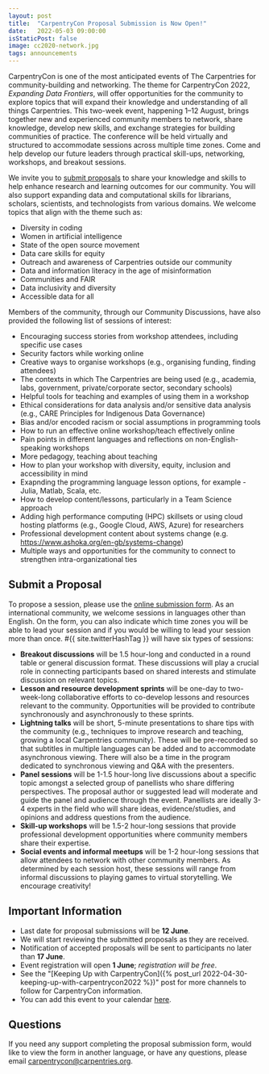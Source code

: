 ```yaml
---
layout: post
title:  "CarpentryCon Proposal Submission is Now Open!"
date:   2022-05-03 09:00:00
isStaticPost: false
image: cc2020-network.jpg
tags: announcements
---
```


CarpentryCon is one of the most anticipated events of The Carpentries for community-building and networking. The theme for CarpentryCon 2022, _Expanding Data Frontiers_, will offer opportunities for the community to explore topics that will expand their knowledge and understanding of all things Carpentries. This two-week event, happening 1&ndash;12 August, brings together new and experienced community members to network, share knowledge, develop new skills, and exchange strategies for building communities of practice. The conference will be held virtually and structured to accommodate sessions across multiple time zones. Come and help develop our future leaders through practical skill-ups, networking, workshops, and breakout sessions. 

We invite you to [submit proposals](https://docs.google.com/forms/d/e/1FAIpQLSfo3mOA2atW3WN7Z0NKW9sJLPuH7jtIm67RNAYoM5UCDGk53g/viewform?usp=sf_link) to share your knowledge and skills to help enhance research and learning outcomes for our community. You will also support expanding data and computational skills for librarians, scholars, scientists, and technologists from various domains. We welcome topics that align with the theme such as:

- Diversity in coding
- Women in artificial intelligence
- State of the open source movement
- Data care skills for equity
- Outreach and awareness of Carpentries outside our community
- Data and information literacy in the age of misinformation
- Communities and FAIR
- Data inclusivity and diversity
- Accessible data for all

Members of the community, through our Community Discussions, have also provided the following list of sessions of interest:

- Encouraging success stories from workshop attendees, including specific use cases
- Security factors while working online
- Creative ways to organise workshops (e.g., organising funding, finding attendees)
- The contexts in which The Carpentries are being used (e.g., academia, labs, government, private/corporate sector, secondary schools)
- Helpful tools for teaching and examples of using them in a workshop
- Ethical considerations for data analysis and/or sensitive data analysis (e.g., CARE Principles for Indigenous Data Governance)
- Bias and/or encoded racism or social assumptions in programming tools 
- How to run an effective online workshop/teach effectively online
- Pain points in different languages and reflections on non-English-speaking workshops
- More pedagogy, teaching about teaching
- How to plan your workshop with diversity, equity, inclusion and accessibility in mind
- Exapnding the programming language lesson options, for example - Julia, Matlab, Scala, etc.
- How to develop content/lessons, particularly in a Team Science approach 
- Adding high performance computing (HPC) skillsets or using cloud hosting platforms (e.g., Google Cloud, AWS, Azure) for researchers
- Professional development content about systems change (e.g. https://www.ashoka.org/en-gb/systems-change)
- Multiple ways and opportunities for the community to connect to strengthen intra-organizational ties

## Submit a Proposal

To propose a session, please use the [online submission form](https://docs.google.com/forms/d/e/1FAIpQLSfo3mOA2atW3WN7Z0NKW9sJLPuH7jtIm67RNAYoM5UCDGk53g/viewform?usp=sf_link). As an international community, we welcome sessions in languages other than English. On the form, you can also indicate which time zones you will be able to lead your session and if you would be willing to lead your session more than once. #{{ site.twitterHashTag }} will have six types of sessions: 

- **Breakout discussions** will be 1.5 hour-long and conducted in a round table or general discussion format. These discussions will play a crucial role in connecting participants based on shared interests and stimulate discussion on relevant topics. 
- **Lesson and resource development sprints** will be one-day to two-week-long collaborative efforts to co-develop lessons and resources relevant to the community. Opportunities will be provided to contribute synchronously and asynchronously to these sprints.
- **Lightning talks** will be short, 5-minute presentations to share tips with the community (e.g., techniques to improve research and teaching, growing a local Carpentries community). These will be pre-recorded so that subtitles in multiple languages can be added and to accommodate asynchronous viewing. There will also be a time in the program dedicated to synchronous viewing and Q&A with the presenters.  
- **Panel sessions** will be 1-1.5 hour-long live discussions about a specific topic amongst a selected group of panellists who share differing perspectives. The proposal author or suggested lead will moderate and guide the panel and audience through the event. Panellists are ideally 3-4 experts in the field who will share ideas, evidence/studies, and opinions and address questions from the audience.
- **Skill-up workshops** will be 1.5-2 hour-long sessions that provide professional development opportunities where community members share their expertise. 
- **Social events and informal meetups** will be 1-2 hour-long sessions that allow attendees to network with other community members. As determined by each session host, these sessions will range from informal discussions to playing games to virtual storytelling. We encourage creativity!

## Important Information

- Last date for proposal submissions will be **12 June**.
- We will start reviewing the submitted proposals as they are received.
- Notification of accepted proposals will be sent to participants no later than **17 June**.
- Event registration will open **1 June**; _registration will be free_.
- See the "[Keeping Up with CarpentryCon]({% post_url 2022-04-30-keeping-up-with-carpentrycon2022 %})" post for more channels to follow for CarpentryCon information.
- You can add this event to your calendar [here](https://calendar.google.com/event?action=TEMPLATE&tmeid=NGhyNW50YmhscXEyNnQzMGpzMnBhMGZnbW4gb3NldXVvaHQwdHZqYm9rZ2czbm9oOGM0N2dAZw&tmsrc=oseuuoht0tvjbokgg3noh8c47g%40group.calendar.google.com).

## Questions

If you need any support completing the proposal submission form, would like to view the form in another language, or have any questions, please email [carpentrycon@carpentries.org](mailto:carpentrycon@carpentries.org).
